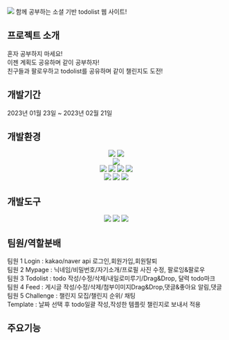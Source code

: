 <img src="https://capsule-render.vercel.app/api?type=waving&color=auto&height=130&section=header&text=Lemong_Project&fontSize=50" />
함께 공부하는 소셜 기반 todolist 웹 사이트!  
  
## 프로젝트 소개
혼자 공부하지 마세요!  
이젠 계획도 공유하며 같이 공부하자!  
친구들과 팔로우하고 todolist를 공유하며 같이 챌린지도 도전! 

## 개발기간
2023년 01월 23일 ~ 2023년 02월 21일  
       
## 개발환경
<div align="center">
       <img src="https://img.shields.io/badge/Java-007396?style=flat&logo=Java&logoColor=white" />
       <img src="https://img.shields.io/badge/Spring-6DB33F?style=flat&logo=Spring&logoColor=white" /><br>
       <img src="https://img.shields.io/badge/Oracle-F80000?style=flat&logo=Oracle SQL&logoColor=white" /><br>
       <img src="https://img.shields.io/badge/HTML5-E34F26?style=flat&logo=HTML5&logoColor=white" />
       <img src="https://img.shields.io/badge/CSS3-1572B6?style=flat&logo=CSS3&logoColor=white" />  
       <img src="https://img.shields.io/badge/React-61DAFB?style=flat&logo=React&logoColor=white" />
       <img src="https://img.shields.io/badge/Redux-764ABC?style=flat&logo=Redux&logoColor=white" /><br>     
       <img src="https://img.shields.io/badge/Apache Tomcat-F8DC75?style=flat&logo=Apache Tomcat&logoColor=white" />     
       <img src="https://img.shields.io/badge/Amazon AWS-232F3E?style=flat&logo=Amazon AWS&logoColor=white" />     
       <img src="https://img.shields.io/badge/Docker-2496ED?style=flat&logo=Docker&logoColor=white" />     
</div>  

## 개발도구
<div align="center">
       <img src="https://img.shields.io/badge/IntelliJ IDEA-000000?style=flat&logo=IntelliJ IDEA&logoColor=white" /> 
       <img src="https://img.shields.io/badge/Visual Studio Code-007ACC?style=flat&logo=Visual Studio Code&logoColor=white" /> 
       <img src="https://img.shields.io/badge/Notion-000000?style=flat&logo=Notion&logoColor=white" /> 
</div>

## 팀원/역할분배
팀원 1  Login : kakao/naver api 로그인,회원가입,회원탈퇴  
팀원 2  Mypage : 닉네임/비밀번호/자기소개/프로필 사진 수정, 팔로잉&팔로우  
팀원 3  Todolist : todo 작성/수정/삭제/내일로미루기/Drag&Drop, 달력 todo마크  
팀원 4  Feed : 게시글 작성/수정/삭제/첨부이미지Drag&Drop,댓글&좋아요 알림,댓글  
팀원 5  Challenge : 챌린지 모집/챌린지 순위/ 채팅  
       Template : 날짜 선택 후 todo일괄 작성,작성한 템플릿 챌린지로 보내서 적용

## 주요기능
